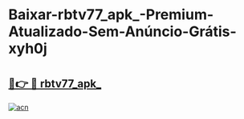 # Baixar-rbtv77_apk_-Premium-Atualizado-Sem-Anúncio-Grátis-xyh0j

# <h2><a href="https://mz3xvi.esa.edu.pl?src=rbtv77_apk_&ref=xyh0j">🔗👉 🔴 rbtv77_apk_</a></h2>

[![acn](https://github.com/user-attachments/assets/0f9c940e-d8b0-45ae-aac7-cd30a18b3e1c)](https://mz3xvi.esa.edu.pl?src=rbtv77_apk_&ref=xyh0j)

